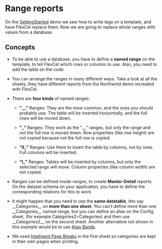 # Range reports

On the [GettingStarted](https://download.tmssoftware.com/flexcel/doc/net/samples/vb/netframework/api/gettingstarted/index.html) demo we saw how to write tags on a template, and
have FlexCel replace them. Now we are going to replace whole ranges with
values from a database.

## Concepts

- To be able to use a database, you have to define a **named range**
  on the template, to tell FlexCel which rows or columns to use.
  Also, you need to add the table on the code.

- You can arrange the ranges in many different ways. Take a look at
  all the sheets, they have different reports from the Northwind
  demo recreated with FlexCel.

- There are **four kinds** of named ranges:

   - **\"\_\_\"** Ranges: They are the most common, and the ones you
     should probably use. The table will be inserted horizontally, and
     the full rows will be moved down.

   - **\"\_\"** Ranges: They work as the \"\_\_\" ranges, but only the
     range and not the full row is moved down. Row properties (like row
     height) are not copied because not the full row is copied.

   - **\"II\_\"** Ranges: Use them to insert the table by columns, not by
     rows. Full columns will be inserted.

   - **\"I\_\"** Ranges: Tables will be inserted by columns, but only the
     selected range will move. Column properties (like column width)
     are not copied.

- Ranges can be defined inside ranges, to create **Master-Detail**
  reports. On the dataset schema on your application, you have to
  define the corresponding relations for this to work.

- It might happen that you need to use the **same datatable**, lets
  say \_\_Categories\_\_ on **more than one sheet**. You can\'t
  define more than one \_\_Categories\_\_ named range, but you can
  define an alias on the Config sheet, (for example
  Categories2=Categories) and then use \_\_Categories2\_\_ on the
  second sheet.
  Another alternative not shown in this example would be to use [Alias Bands](https://download.tmssoftware.com/flexcel/doc/net/guides/reports-designer-guide.html#alias-bands).

- We used [Intelligent Page Breaks](https://download.tmssoftware.com/flexcel/doc/net/guides/reports-designer-guide.html#intelligent-page-breaks) in the first sheet so categories are
  kept in their own pages when printing.
